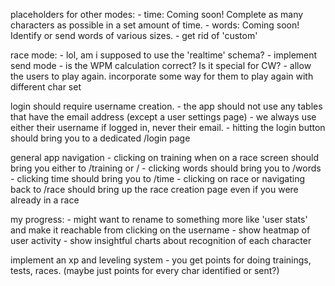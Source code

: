 placeholders for other modes:
    - time: Coming soon! Complete as many characters as possible in a set amount of time.
    - words: Coming soon! Identify or send words of various sizes. 
    - get rid of 'custom'

race mode: 
    - lol, am i supposed to use the 'realtime' schema?
    - implement send mode
    - is the WPM calculation correct? Is it special for CW?
    - allow the users to play again. incorporate some way for them to play again with different char set

login should require username creation.
    - the app should not use any tables that have the email address (except a user settings page)
    - we always use either their username if logged in, never their email.
    - hitting the login button should bring you to a dedicated /login page

general app navigation
    - clicking on training when on a race screen should bring you either to /training or /
    - clicking words should bring you to /words
    - clicking time should bring you to /time
    - clicking on race or navigating back to /race should bring up the race creation page even if you were already in a race


my progress:
    - might want to rename to something more like 'user stats' and make it reachable from clicking on the username
    - show heatmap of user activity
    - show insightful charts about recognition of each character

implement an xp and leveling system
    - you get points for doing trainings, tests, races. (maybe just points for every char identified or sent?)



